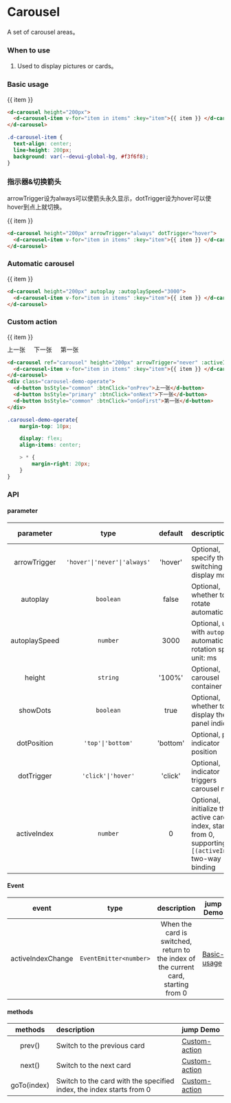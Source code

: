 # Carousel

A set of carousel areas。

### When to use

1. Used to display pictures or cards。

### Basic usage
<d-carousel height="200px" v-model:activeIndex="activeIndex" :activeIndexChange="onChange">
  <d-carousel-item v-for="item in items" :key="item">{{ item }} </d-carousel-item>
</d-carousel>

```html
<d-carousel height="200px">
  <d-carousel-item v-for="item in items" :key="item">{{ item }} </d-carousel-item>
</d-carousel>
```
```css
.d-carousel-item {
  text-align: center;
  line-height: 200px;
  background: var(--devui-global-bg, #f3f6f8);
}
```
### 指示器&切换箭头
arrowTrigger设为always可以使箭头永久显示，dotTrigger设为hover可以使hover到点上就切换。

<d-carousel height="200px" arrowTrigger="always" dotTrigger="hover">
  <d-carousel-item v-for="item in items" :key="item">{{ item }} </d-carousel-item>
</d-carousel>

```html
<d-carousel height="200px" arrowTrigger="always" dotTrigger="hover">
  <d-carousel-item v-for="item in items" :key="item">{{ item }} </d-carousel-item>
</d-carousel>
```
### Automatic carousel
<d-carousel height="200px" autoplay :autoplaySpeed="3000">
  <d-carousel-item v-for="item in items" :key="item">{{ item }} </d-carousel-item>
</d-carousel>

```html
<d-carousel height="200px" autoplay :autoplaySpeed="3000">
  <d-carousel-item v-for="item in items" :key="item">{{ item }} </d-carousel-item>
</d-carousel>
```
### Custom action
<d-carousel ref="carousel" height="200px" arrowTrigger="never">
  <d-carousel-item v-for="item in items" :key="item">{{ item }} </d-carousel-item>
</d-carousel>
<div class="carousel-demo-operate">
  <d-button bsStyle="common" :btnClick="onPrev">上一张</d-button>
  <d-button bsStyle="primary" :btnClick="onNext">下一张</d-button>
  <d-button bsStyle="common" :btnClick="onGoFirst">第一张</d-button>
</div>

```html
<d-carousel ref="carousel" height="200px" arrowTrigger="never" :activeIndexChange="onChange">
  <d-carousel-item v-for="item in items" :key="item">{{ item }} </d-carousel-item>
</d-carousel>
<div class="carousel-demo-operate">
  <d-button bsStyle="common" :btnClick="onPrev">上一张</d-button>
  <d-button bsStyle="primary" :btnClick="onNext">下一张</d-button>
  <d-button bsStyle="common" :btnClick="onGoFirst">第一张</d-button>
</div>
```
```css
.carousel-demo-operate{
    margin-top: 10px;

    display: flex;
    align-items: center;

    > * {
        margin-right: 20px;
    }
}
```

### API
#### parameter

|     parameter     |             type             |   default   | description                                            | jump Demo                                        |
| :----------: | :--------------------------: | :------: | :---------------------------------------------- | ------------------------------------------------ |
| arrowTrigger | `'hover'\|'never'\|'always'` | 'hover'  | Optional, specify the switching arrow display mode                      | [Indicator-switch-arrow](#Indicator-switch-arrow)       |
|   autoplay   |          `boolean`           |  false   | Optional, whether to rotate automatically                              | [Automatic-carousel](#Automatic-carousel) |
| autoplaySpeed |           `number`           |   3000   | Optional, used with `autoplay`, automatic rotation speed, unit: ms | [Automatic-carousel](#Automatic-carousel) |
|    height    |           `string`           |  '100%'  | Optional, carousel container height                             | [Basic-usage](#Basic-usage)    |
|   showDots   |          `boolean`           |   true   | Optional, whether to display the panel indicator                        | [Automatic-carousel](#Automatic-carousel) |
| dotPosition  |      `'top'\|'bottom'`       | 'bottom' | Optional, panel indicator position                            | [Indicator-switch-arrow](#Indicator-switch-arrow)  |
|  dotTrigger  |      `'click'\|'hover'`      | 'click'  | Optional, indicator triggers carousel mode                        | [Indicator-switch-arrow](#Indicator-switch-arrow)  |
| activeIndex  |           `number`           |    0     | Optional, initialize the active card index, starting from 0, supporting `[(activeIndex)]` two-way binding        | [Basic-usage](#Basic-usage)    |

#### Event

|      event          |          type           |                    description                     | jump Demo                                                     |
| :----------------: | :---------------------: | :-----------------------------------------: | -------------------------------------------------            |
|      activeIndexChange    | `EventEmitter<number>`  | When the card is switched, return to the index of the current card, starting from 0    | [Basic-usage](#Basic-usage)             |

#### methods

|    methods     | description                                | jump Demo                       |
| :---------: | :---------------------------------- | :----------------------------- |
|   prev()    | Switch to the previous card                    | [Custom-action](#Custom-action)   |
|   next()    | Switch to the next card                    | [Custom-action](#Custom-action)   |
| goTo(index) | Switch to the card with the specified index, the index starts from 0 | [Custom-action](#Custom-action)   |


<script lang="ts">
import { defineComponent, ref } from 'vue'

export default defineComponent({
  setup() {
    const items = ref<string[]>(["page 1", 'page 2', 'page 3', 'page 4'])
    const activeIndex = ref(2)

    const carousel = ref()

    const onPrev = () => {
      carousel.value?.prev?.()
    }
    const onNext = () => {
      carousel.value?.next?.()
    }
    const onGoFirst = () => {
      carousel.value?.goto?.(0)
    }
    const onChange = (index: number) => {
      console.log(index, activeIndex.value)
    }

    return {
      activeIndex,
      items,

      carousel,
      onPrev,
      onNext,
      onGoFirst,
      onChange,
    }
  }
})
</script>
<style lang="scss">
.d-carousel-item {
  text-align: center;
  line-height: 200px;
  background: var(--devui-global-bg, #f3f6f8);
}
.carousel-demo-operate{
    margin-top: 10px;

    display: flex;
    align-items: center;

    > * {
        margin-right: 20px;
    }
}
</style>